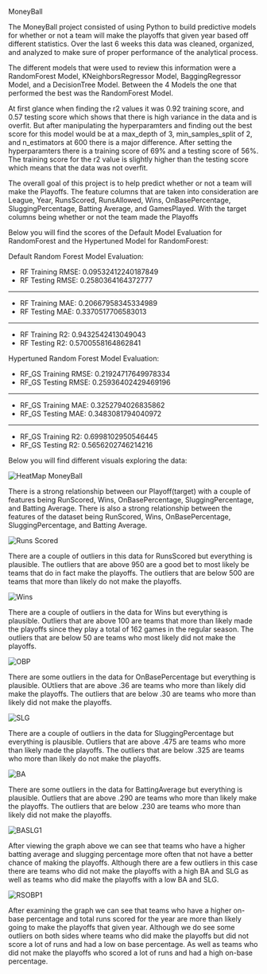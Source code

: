MoneyBall

The MoneyBall project consisted of using Python to build predictive models for whether or not a team will make the playoffs that given year based off different statistics. Over the last 6 weeks this data was cleaned, organized, and analyzed to make sure of proper performance of the analytical process.

The different models that were used to review this information were a RandomForest Model, KNeighborsRegressor Model, BaggingRegressor Model, and a DecisionTree Model. Between the 4 Models the one that performed the best was the RandomForest Model. 

At first glance when finding the r2 values it was 0.92 training score, and 0.57 testing score which shows that there is high variance in the data and is overfit. But after manipulating the hyperparamters and finding out the best score for this model would be at a max_depth of 3, min_samples_split of 2, and n_estimators at 600 there is a major difference. After setting the hyperparamters there is a training score of 69% and a testing score of 56%. The training score for the r2 value is slightly higher than the testing score which means that the data was not overfit.

The overall goal of this project is to help predict whether or not a team will make the Playoffs. The feature columns that are taken into consideration are League, Year, RunsScored, RunsAllowed, Wins, OnBasePercentage, SluggingPercentage, Batting Average, and GamesPlayed. With the target columns being whether or not the team made the Playoffs


Below you will find the scores of the Default Model Evaluation for RandomForest and the Hypertuned Model for RandomForest:

Default Random Forest Model Evaluation:

- RF Training RMSE: 0.09532412240187849
- RF Testing RMSE: 0.2580364164372777
------
- RF Training MAE: 0.20667958345334989
- RF Testing MAE: 0.3370517706583013
------
- RF Training R2: 0.9432542413049043
- RF Testing R2: 0.5700558164862841



Hypertuned Random Forest Model Evaluation:

- RF_GS Training RMSE: 0.21924717649978334
- RF_GS Testing RMSE: 0.25936402429469196
------
- RF_GS Training MAE: 0.3252794026835862
- RF_GS Testing MAE: 0.3483081794040972
------
- RF_GS Training R2: 0.6998102950546445
- RF_GS Testing R2: 0.5656202746214216




Below you will find different visuals exploring the data:


![HeatMap MoneyBall](https://user-images.githubusercontent.com/97055926/160735407-02a13ae3-3313-431d-b08a-b4a56341d6ba.png)


There is a strong relationship between our Playoff(target) with a couple of features being RunScored, Wins, OnBasePercentage, SluggingPercentage, and Batting Average.
There is also a strong relationship between the features of the dataset being RunScored, Wins, OnBasePercentage, SluggingPercentage, and Batting Average.


![Runs Scored](https://user-images.githubusercontent.com/97055926/160735636-5ee65c0e-dc8b-42b9-b830-101a0eefb0d9.png)


There are a couple of outliers in this data for RunsScored but everything is plausible. The outliers that are above 950 are a good bet to most likely be teams that do in fact make the playoffs. The outliers that are below 500 are teams that more than likely do not make the playoffs.


![Wins](https://user-images.githubusercontent.com/97055926/160735669-1131aa4e-e39d-49b1-b415-0db83691ef7a.png)


There are a couple of outliers in the data for Wins but everything is plausible. Outliers that are above 100 are teams that more than likely made the playoffs since they play a total of 162 games in the regular season. The outliers that are below 50 are teams who most likely did not make the playoffs. 


![OBP](https://user-images.githubusercontent.com/97055926/160735691-a758641d-bfd6-40dc-9168-14dd406ce6e9.png)

There are some outliers in the data for OnBasePercentage but everything is plausible. OUtliers that are above .36 are teams who more than likely did make the playoffs. The outliers that are below .30 are teams who more than likely did not make the playoffs.


![SLG](https://user-images.githubusercontent.com/97055926/160735228-f9902adc-d0b7-453c-8475-ec6346fb553a.png)


There are a couple of outliers in the data for SluggingPercentage but everything is plausible. Outliers that are above .475 are teams who more than likely made the playoffs. The outliers that are below .325 are teams who more than likely do not make the playoffs. 


![BA](https://user-images.githubusercontent.com/97055926/160735731-4b5de40e-63e9-40e3-80eb-421ab4100887.png)

There are some outliers in the data for BattingAverage but everything is plausible. Outliers that are above .290 are teams who more than likely make the playoffs. The outliers that are below .230 are teams who more than likely did not make the playoffs.


![BASLG1](https://user-images.githubusercontent.com/97055926/162072557-8e7803e2-f3d7-4391-a5ae-405ae1e8037e.png)

After viewing the graph above we can see that teams who have a higher batting average and slugging percentage more often that not have a better chance of making the playoffs. Although there are a few outliers in this case there are teams who did not make the playoffs with a high BA and SLG as well as teams who did make the playoffs with a low BA and SLG.


![RSOBP1](https://user-images.githubusercontent.com/97055926/162072612-1cae9985-4d46-4bbe-b0d1-9309e8e6c04b.png)

After examining the graph we can see that teams who have a higher on-base percentage and total runs scored for the year are more than likely going to make the playoffs that given year. Although we do see some outliers on both sides where teams who did make the playoffs but did not score a lot of runs and had a low on base percentage. As well as teams who did not make the playoffs who scored a lot of runs and had a high on-base percentage.
